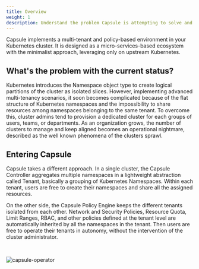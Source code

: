 ```yaml
---
title: Overview
weight: 1
description: Understand the problem Capsule is attempting to solve and how it works
---
```


Capsule implements a multi-tenant and policy-based environment in your Kubernetes cluster. It is designed as a micro-services-based ecosystem with the minimalist approach, leveraging only on upstream Kubernetes.

## What's the problem with the current status?

Kubernetes introduces the Namespace object type to create logical partitions of the cluster as isolated slices. However, implementing advanced multi-tenancy scenarios, it soon becomes complicated because of the flat structure of Kubernetes namespaces and the impossibility to share resources among namespaces belonging to the same tenant. To overcome this, cluster admins tend to provision a dedicated cluster for each groups of users, teams, or departments. As an organization grows, the number of clusters to manage and keep aligned becomes an operational nightmare, described as the well known phenomena of the clusters sprawl.

## Entering Capsule

Capsule takes a different approach. In a single cluster, the Capsule Controller aggregates multiple namespaces in a lightweight abstraction called Tenant, basically a grouping of Kubernetes Namespaces. Within each tenant, users are free to create their namespaces and share all the assigned resources.

On the other side, the Capsule Policy Engine keeps the different tenants isolated from each other. Network and Security Policies, Resource Quota, Limit Ranges, RBAC, and other policies defined at the tenant level are automatically inherited by all the namespaces in the tenant. Then users are free to operate their tenants in autonomy, without the intervention of the cluster administrator.

<br>

![capsule-operator](/images/content/capsule-operator.svg)
